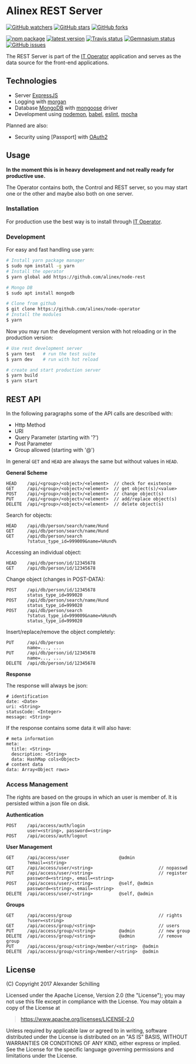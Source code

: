 # Alinex REST Server

[![GitHub watchers](
  https://img.shields.io/github/watchers/alinex/node-rest.svg?style=social&label=Watch&maxAge=86400)](
  https://github.com/alinex/node-rest/subscription)<!-- {.hidden-small} -->
[![GitHub stars](
  https://img.shields.io/github/stars/alinex/node-rest.svg?style=social&label=Star&maxAge=86400)](
  https://github.com/alinex/node-rest)
[![GitHub forks](
  https://img.shields.io/github/forks/alinex/node-rest.svg?style=social&label=Fork&maxAge=86400)](
  https://github.com/alinex/node-rest)<!-- {.hidden-small} -->
<!-- {p:.right} -->

[![npm package](
  https://img.shields.io/npm/v/alinex-rest.svg?maxAge=86400&label=latest%20version)](
  https://www.npmjs.com/package/alinex-rest)
[![latest version](
  https://img.shields.io/npm/l/alinex-rest.svg?maxAge=86400)](
  #license)<!-- {.hidden-small} -->
[![Travis status](
  https://img.shields.io/travis/alinex/node-rest.svg?maxAge=86400&label=develop)](
  https://travis-ci.org/alinex/node-rest)
[![Gemnasium status](
  https://img.shields.io/gemnasium/alinex/node-rest.svg?maxAge=86400)](
  https://gemnasium.com/alinex/node-rest)
[![GitHub issues](
  https://img.shields.io/github/issues/alinex/node-rest.svg?maxAge=86400)](
  https://github.com/alinex/node-rest/issues)<!-- {.hidden-small} -->

The REST Server is part of the [IT Operator](https://github.com/alinex/node-operator)
application and serves as the data source for the front-end applications.

## Technologies

- Server [ExpressJS](http://expressjs.com/)
- Logging with [morgan](https://github.com/expressjs/morgan)
- Database [MongoDB](https://www.mongodb.com) with [mongoose](http://mongoosejs.com/) driver
- Development using [nodemon](https://github.com/remy/nodemon),
  [babel](https://babeljs.io/), [eslint](http://eslint.org/), [mocha](https://mochajs.org/)

Planned are also:
- Security using [Passport] with [OAuth2](https://aaronparecki.com/oauth-2-simplified/)

## Usage

**In the moment this is in heavy development and not really ready for productive use.**

The Operator contains both, the Control and REST server, so you may start one or
the other and maybe also both on one server.

### Installation

For production use the best way is to install through
[IT Operator](https://github.com/alinex/node-operator).

### Development

For easy and fast handling use yarn:

``` bash
# Install yarn package manager
$ sudo npm install -g yarn
# Install the operator
$ yarn global add https://github.com/alinex/node-rest

# Mongo DB
$ sudo apt install mongodb

# Clone from github
$ git clone https://github.com/alinex/node-operator
# Install the modules
$ yarn
```

Now you may run the development version with hot reloading or in the production
version:

``` bash
# Use rest development server
$ yarn test   # run the test suite
$ yarn dev    # run with hot reload

# create and start production server
$ yarn build
$ yarn start
```

## REST API

In the following paragraphs some of the API calls are described with:
- Http Method
- URI
- Query Parameter (starting with '?')
- Post Parameter
- Group allowed (starting with '@')

In general `GET` and `HEAD` are always the same but without values in `HEAD`.

__General Scheme__

    HEAD    /api/<group>/<object>/<element>  // check for existence
    GET     /api/<group>/<object>/<element>  // get object(s)/<value>
    POST    /api/<group>/<object>/<element>  // change object(s)
    PUT     /api/<group>/<object>/<element>  // add/replace object(s)
    DELETE  /api/<group>/<object>/<element>  // delete object(s)


Search for objects:

    HEAD    /api/db/person/search/name/Hund
    GET     /api/db/person/search/name/Hund
    GET     /api/db/person/search
            ?status_type_id=999009&name=%Hund%

Accessing an individual object:

    HEAD    /api/db/person/id/12345678
    GET     /api/db/person/id/12345678

Change object (changes in POST-DATA):

    POST    /api/db/person/id/12345678
            status_type_id=999020
    POST    /api/db/person/search/name/Hund
            status_type_id=999020
    POST    /api/db/person/search
            ?status_type_id=999009&name=%Hund%
            status_type_id=999020

Insert/replace/remove the object completely:

    PUT     /api/db/person
            name=..., ...
    PUT     /api/db/person/id/12345678
            name=..., ...
    DELETE  /api/db/person/id/12345678

__Response__

The response will always be json:

    # identification
    date: <Date>
    uri: <String>
    statusCode: <Integer>
    message: <String>

If the response contains some data it will also have:

    # meta information
    meta:
      title: <String>
      description: <String>
      data: HashMap cols<Object>
    # content data
    data: Array<Object rows>

### Access Management

The rights are based on the groups in which an user is member of. It is persisted
within a json file on disk.

__Authentication__

    POST    /api/access/auth/login
            user=<string>, password=<string>
    POST    /api/access/auth/logout

__User Management__

    GET     /api/access/user                   @admin
            ?email=<string>
    GET     /api/access/user/<string>                         // nopasswd
    PUT     /api/access/user/<string>                         // register
            password=<string>, email=<string>
    POST    /api/access/user/<string>          @self, @admin
            password=<string>, email=<string>
    DELETE  /api/access/user/<string>          @self, @admin

__Groups__

    GET     /api/access/group                                 // rights  
            ?user=<string>
    GET     /api/access/group/<string>                        // users          
    PUT     /api/access/group/<string>         @admin         // new group
    DELETE  /api/access/group/<string>         @admin         // remove group
    PUT     /api/access/group/<string>/member/<string>  @admin
    DELETE  /api/access/group/<string>/member/<string>  @admin


## License

(C) Copyright 2017 Alexander Schilling

Licensed under the Apache License, Version 2.0 (the "License");
you may not use this file except in compliance with the License.
You may obtain a copy of the License at

>  <https://www.apache.org/licenses/LICENSE-2.0>

Unless required by applicable law or agreed to in writing, software
distributed under the License is distributed on an "AS IS" BASIS,
WITHOUT WARRANTIES OR CONDITIONS OF ANY KIND, either express or implied.
See the License for the specific language governing permissions and
limitations under the License.
